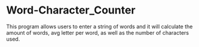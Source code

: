 # Word-Character_Counter
This program allows users to enter a string of words and it will calculate the amount of words, avg letter per word, as well as the number of characters used.
